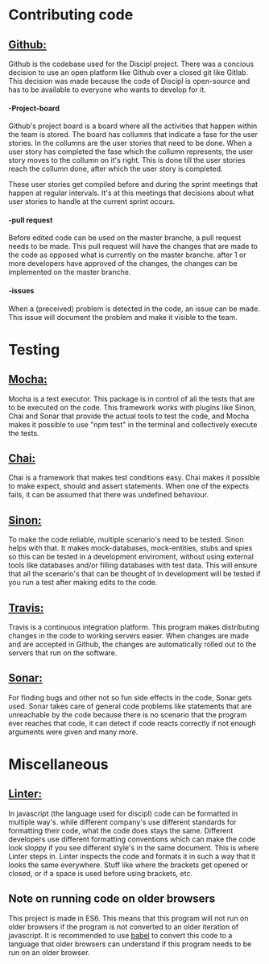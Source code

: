 # Contributing code
## [Github:](https://github.com)
Github is the codebase used for the Discipl project. There was a concious decision to use an open platform like Github over a closed git like Gitlab. This decision was made because the code of Discipl is open-source and has to be available to everyone who wants to develop for it.

#### -Project-board
Github's project board is a board where all the activities that happen within the team is stored. The board has collumns that indicate a fase for the user stories. In the collumns are the user stories that need to be done. When a user story has completed the fase which the collumn represents, the user story moves to the collumn on it's right. This is done till the user stories reach the collumn done, after which the user story is completed.

These user stories get compiled before and during the sprint meetings that happen at regular intervals. It's at this meetings that decisions about what user stories to handle at the current sprint occurs.

#### -pull request
Before edited code can be used on the master branche, a pull request needs to be made. This pull request will have the changes that are made to the code as opposed what is currently on the master branche. after 1 or more developers have approved of the changes, the changes can be implemented on the master branche.

#### -issues
When a (preceived) problem is detected in the code, an issue can be made. This issue will document the problem and make it visible to the team.

# Testing
## [Mocha:](https://mochajs.org/)
Mocha is a test executor. This package is in control of all the tests that are to be executed on the code. This framework works with plugins like Sinon, Chai and Sonar that provide the actual tools to test the code, and Mocha makes it possible to use "npm test" in the terminal and collectively execute the tests.

## [Chai:](https://www.chaijs.com/)
Chai is a framework that makes test conditions easy. Chai makes it possible to make expect, should and assert statements. When one of the expects fails, it can be assumed that there was undefined behaviour.

## [Sinon:](https://sinonjs.org/)
To make the code reliable, multiple scenario's need to be tested. Sinon helps with that. It makes mock-databases, mock-entities, stubs and spies so this can be tested in a development enviroment, without using external tools like databases and/or filling databases with test data. This will ensure that all the scenario's that can be thought of in development will be tested if you run a test after making edits to the code.

## [Travis:](https://travis-ci.org/)
Travis is a continuous integration platform. This program makes distributing changes in the code to working servers easier. When changes are made and are accepted in Github, the changes are automatically rolled out to the servers that run on the software.

## [Sonar:](https://www.sonarsource.com/products/codeanalyzers/sonarjs.html)
For finding bugs and other not so fun side effects in the code, Sonar gets used. Sonar takes care of general code problems like statements that are unreachable by the code because there is no scenario that the program ever reaches that code, it can detect if code reacts correctly if not enough arguments were given and many more.

# Miscellaneous
## [Linter:](https://eslint.org/)
In javascript (the language used for discipl) code can be formatted in multiple way's. while different company's use different standards for formatting their code, what the code does stays the same. Different developers use different formatting conventions which can make the code look sloppy if you see different style's in the same document. This is where Linter steps in. Linter inspects the code and formats it in such a way that it looks the same everywhere. Stuff like where the brackets get opened or closed, or if a space is used before using brackets, etc.

## Note on running code on older browsers
This project is made in ES6. This means that this program will not run on older browsers if the program is not converted to an older iteration of javascript. It is recommended to use [babel](https://babeljs.io/) to convert this code to a language that older browsers can understand if this program needs to be run on an older browser.
